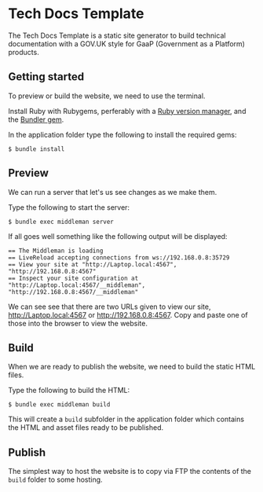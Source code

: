 # Tech Docs Template

The Tech Docs Template is a static site generator to build technical documentation with a GOV.UK style for GaaP (Government as a Platform) products.

## Getting started

To preview or build the website, we need to use the terminal.

Install Ruby with Rubygems, perferably with a [Ruby version manager](https://www.ruby-lang.org/en/documentation/installation/#managers), and the [Bundler gem](http://bundler.io/).

In the application folder type the following to install the required gems:

```
$ bundle install
```

## Preview

We can run a server that let's us see changes as we make them.

Type the following to start the server:

```
$ bundle exec middleman server
```

If all goes well something like the following output will be displayed:

```
== The Middleman is loading
== LiveReload accepting connections from ws://192.168.0.8:35729
== View your site at "http://Laptop.local:4567", "http://192.168.0.8:4567"
== Inspect your site configuration at "http://Laptop.local:4567/__middleman", "http://192.168.0.8:4567/__middleman"
```

We can see see that there are two URLs given to view our site, http://Laptop.local:4567 or http://192.168.0.8:4567. Copy and paste one of those into the browser to view the website.

## Build

When we are ready to publish the website, we need to build the static HTML files.

Type the following to build the HTML:

```
$ bundle exec middleman build
```

This will create a `build` subfolder in the application folder which contains the HTML and asset files ready to be published.

## Publish

The simplest way to host the website is to copy via FTP the contents of the `build` folder to some hosting.